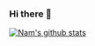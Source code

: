 ### Hi there 👋

[![Nam's github stats](https://github-readme-stats.vercel.app/api?username=Nattawipa&show_icons=true&theme=radical)](https://github.com/anuraghazra/github-readme-stats)
<!--
**Nattawipa/Nattawipa** is a ✨ _special_ ✨ repository because its `README.md` (this file) appears on your GitHub profile.

Here are some ideas to get you started:

- 🔭 I’m currently working on ...
- 🌱 I’m currently learning ...
- 👯 I’m looking to collaborate on ...
- 🤔 I’m looking for help with ...
- 💬 Ask me about ...
- 📫 How to reach me: ...
- 😄 Pronouns: ...
- ⚡ Fun fact: ...
-->
